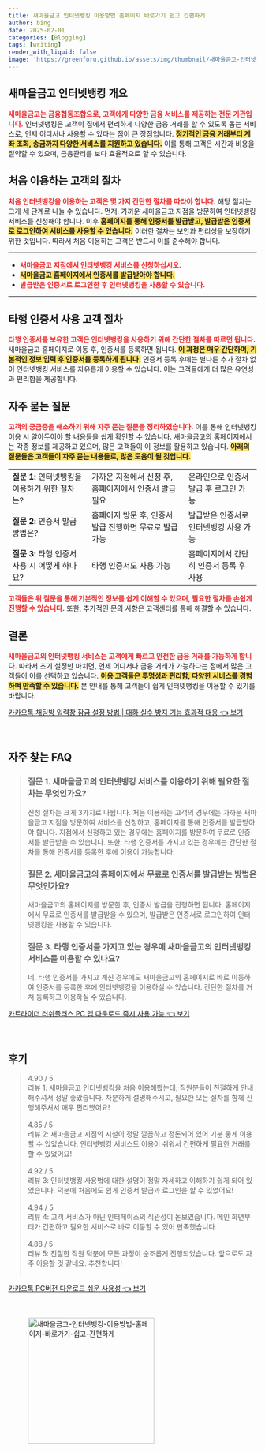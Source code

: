 ```yaml
---
title: 새마을금고 인터넷뱅킹 이용방법 홈페이지 바로가기 쉽고 간편하게
author: bing
date: 2025-02-01
categories: [Blogging]
tags: [writing]
render_with_liquid: false
image: 'https://greenforu.github.io/assets/img/thumbnail/새마을금고-인터넷뱅킹-이용방법-홈페이지-바로가기-쉽고-간편하게.webp'
---
```



<h2 id='인터넷뱅킹 개요'>새마을금고 인터넷뱅킹 개요</h2>

<p><b><span style="color: #ee2323;">새마을금고는 금융협동조합으로, 고객에게 다양한 금융 서비스를 제공하는 전문 기관입니다.</span></b> 인터넷뱅킹은 고객이 집에서 편리하게 다양한 금융 거래를 할 수 있도록 돕는 서비스로, 언제 어디서나 사용할 수 있다는 점이 큰 장점입니다. <b><span style="background-color: #ffe066;">정기적인 금융 거래부터 계좌 조회, 송금까지 다양한 서비스를 지원하고 있습니다.</span></b> 이를 통해 고객은 시간과 비용을 절약할 수 있으며, 금융관리를 보다 효율적으로 할 수 있습니다.</p>

<h2 id='처음 이용하는 고객의 절차'>처음 이용하는 고객의 절차</h2>

<p><b><span style="color: #ee2323;">처음 인터넷뱅킹을 이용하는 고객은 몇 가지 간단한 절차를 따라야 합니다.</span></b> 해당 절차는 크게 세 단계로 나눌 수 있습니다. 먼저, 가까운 새마을금고 지점을 방문하여 인터넷뱅킹 서비스를 신청해야 합니다. 이후 <b><span style="background-color: #ffe066;">홈페이지를 통해 인증서를 발급받고, 발급받은 인증서로 로그인하여 서비스를 사용할 수 있습니다.</span></b> 이러한 절차는 보안과 편리성을 보장하기 위한 것입니다. 따라서 처음 이용하는 고객은 반드시 이를 준수해야 합니다.</p>

<hr />

<ul>
    <li><b><span style="color: #ee2323;">새마을금고 지점에서 인터넷뱅킹 서비스를 신청하십시오.</span></b></li>
    <li><b><span style="background-color: #ffe066;">새마을금고 홈페이지에서 인증서를 발급받아야 합니다.</span></b></li>
    <li><b><span style="color: #ee2323;">발급받은 인증서로 로그인한 후 인터넷뱅킹을 사용할 수 있습니다.</span></b></li>
</ul>

<hr />

<h2 id='타행 인증서 사용 고객 절차'>타행 인증서 사용 고객 절차</h2>

<p><b><span style="color: #ee2323;">타행 인증서를 보유한 고객은 인터넷뱅킹을 사용하기 위해 간단한 절차를 따르면 됩니다.</span></b> 새마을금고 홈페이지로 이동 후, 인증서를 등록하면 됩니다. <b><span style="background-color: #ffe066;">이 과정은 매우 간단하며, 기본적인 정보 입력 후 인증서를 등록하게 됩니다.</span></b> 인증서 등록 후에는 별다른 추가 절차 없이 인터넷뱅킹 서비스를 자유롭게 이용할 수 있습니다. 이는 고객들에게 더 많은 유연성과 편리함을 제공합니다.</p>

<h2 id='자주 묻는 질문'>자주 묻는 질문</h2>

<p><b><span style="color: #ee2323;">고객의 궁금증을 해소하기 위해 자주 묻는 질문을 정리하였습니다.</span></b> 이를 통해 인터넷뱅킹 이용 시 알아두어야 할 내용들을 쉽게 확인할 수 있습니다. 새마을금고의 홈페이지에서는 각종 정보를 제공하고 있으며, 많은 고객들이 이 정보를 활용하고 있습니다. <b><span style="background-color: #ffe066;">아래의 질문들은 고객들이 자주 묻는 내용들로, 많은 도움이 될 것입니다.</span></b></p>

<table>
    <tr>
        <td><b>질문 1:</b> 인터넷뱅킹을 이용하기 위한 절차는?</td>
        <td>가까운 지점에서 신청 후, 홈페이지에서 인증서 발급 필요</td>
        <td>온라인으로 인증서 발급 후 로그인 가능</td>
    </tr>
    <tr>
        <td><b>질문 2:</b> 인증서 발급 방법은?</td>
        <td>홈페이지 방문 후, 인증서 발급 진행하면 무료로 발급 가능</td>
        <td>발급받은 인증서로 인터넷뱅킹 사용 가능</td>
    </tr>
    <tr>
        <td><b>질문 3:</b> 타행 인증서 사용 시 어떻게 하나요?</td>
        <td>타행 인증서도 사용 가능</td>
        <td>홈페이지에서 간단히 인증서 등록 후 사용</td>
    </tr>
</table>

<p><b><span style="color: #ee2323;">고객들은 위 질문을 통해 기본적인 정보를 쉽게 이해할 수 있으며, 필요한 절차를 손쉽게 진행할 수 있습니다.</span></b> 또한, 추가적인 문의 사항은 고객센터를 통해 해결할 수 있습니다.</p>

<h2 id='결론'>결론</h2>

<p><b><span style="color: #ee2323;">새마을금고의 인터넷뱅킹 서비스는 고객에게 빠르고 안전한 금융 거래를 가능하게 합니다.</span></b> 따라서 초기 설정만 마치면, 언제 어디서나 금융 거래가 가능하다는 점에서 많은 고객들이 이를 선택하고 있습니다. <b><span style="background-color: #ffe066;">이용 고객들은 투명성과 편리함, 다양한 서비스를 경험하며 만족할 수 있습니다.</span></b> 본 안내를 통해 고객들이 쉽게 인터넷뱅킹을 이용할 수 있기를 바랍니다.</p>


<p><a class="click-button" title="카카오톡 채팅방 입력창 잠금 설정 방법 | 대화 실수 방지 기능 효과적 대응" href="https://greenforu.github.io/posts/%EC%B9%B4%EC%B9%B4%EC%98%A4%ED%86%A1-%EC%B1%84%ED%8C%85%EB%B0%A9-%EC%9E%85%EB%A0%A5%EC%B0%BD-%EC%9E%A0%EA%B8%88-%EC%84%A4%EC%A0%95-%EB%B0%A9%EB%B2%95-%EB%8C%80%ED%99%94-%EC%8B%A4%EC%88%98-%EB%B0%A9%EC%A7%80-%EA%B8%B0%EB%8A%A5-%ED%9A%A8%EA%B3%BC%EC%A0%81-%EB%8C%80%EC%9D%91/" rel="dofollow">카카오톡 채팅방 입력창 잠금 설정 방법 | 대화 실수 방지 기능 효과적 대응 👈 보기</a></p><br>
<h2 id='자주_찾는_FAQ'>자주 찾는 FAQ</h2>
<div itemscope="" itemtype="https://schema.org/FAQPage"> 
<blockquote> 
<div itemscope="" itemprop="mainEntity" itemtype="https://schema.org/Question"> 
<h3 itemprop="name">질문 1. 새마을금고의 인터넷뱅킹 서비스를 이용하기 위해 필요한 절차는 무엇인가요?</h3> 
<div itemscope="" itemprop="acceptedAnswer" itemtype="https://schema.org/Answer"> 
<span itemprop="text"> 
<p>신청 절차는 크게 3가지로 나뉩니다. 처음 이용하는 고객의 경우에는 가까운 새마을금고 지점을 방문하여 서비스를 신청하고, 홈페이지를 통해 인증서를 발급받아야 합니다. 지점에서 신청하고 있는 경우에는 홈페이지를 방문하여 무료로 인증서를 발급받을 수 있습니다. 또한, 타행 인증서를 가지고 있는 경우에는 간단한 절차를 통해 인증서를 등록한 후에 이용이 가능합니다.</p> 
</span> 
</div> 
</div> 

<div itemscope="" itemprop="mainEntity" itemtype="https://schema.org/Question"> 
<h3 itemprop="name">질문 2. 새마을금고의 홈페이지에서 무료로 인증서를 발급받는 방법은 무엇인가요?</h3> 
<div itemscope="" itemprop="acceptedAnswer" itemtype="https://schema.org/Answer"> 
<span itemprop="text"> 
<p>새마을금고의 홈페이지를 방문한 후, 인증서 발급을 진행하면 됩니다. 홈페이지에서 무료로 인증서를 발급받을 수 있으며, 발급받은 인증서로 로그인하여 인터넷뱅킹을 사용할 수 있습니다.</p> 
</span> 
</div> 
</div> 

<div itemscope="" itemprop="mainEntity" itemtype="https://schema.org/Question"> 
<h3 itemprop="name">질문 3. 타행 인증서를 가지고 있는 경우에 새마을금고의 인터넷뱅킹 서비스를 이용할 수 있나요?</h3> 
<div itemscope="" itemprop="acceptedAnswer" itemtype="https://schema.org/Answer"> 
<span itemprop="text"> 
<p>네, 타행 인증서를 가지고 계신 경우에도 새마을금고의 홈페이지로 바로 이동하여 인증서를 등록한 후에 인터넷뱅킹을 이용하실 수 있습니다. 간단한 절차를 거쳐 등록하고 이용하실 수 있습니다.</p> 
</span> 
</div> 
</div> 
</blockquote> 
</div>
<p><a class="click-button" title="카트라이더 러쉬플러스 PC 앱 다운로드 즉시 사용 가능" href="https://greenforu.github.io/posts/%EC%B9%B4%ED%8A%B8%EB%9D%BC%EC%9D%B4%EB%8D%94-%EB%9F%AC%EC%89%AC%ED%94%8C%EB%9F%AC%EC%8A%A4-PC-%EC%95%B1-%EB%8B%A4%EC%9A%B4%EB%A1%9C%EB%93%9C-%EC%A6%89%EC%8B%9C-%EC%82%AC%EC%9A%A9-%EA%B0%80%EB%8A%A5/" rel="dofollow">카트라이더 러쉬플러스 PC 앱 다운로드 즉시 사용 가능 👈 보기</a></p><br>
<h2 id='후기'>후기</h2>
<div itemscope itemtype="https://schema.org/Product">
  <blockquote>
  <div itemprop="review" itemscope itemtype="https://schema.org/Review">
      <div itemprop="reviewRating" itemscope itemtype="https://schema.org/Rating"> <span itemprop="ratingValue">4.90</span> / <span itemprop="bestRating">5</span> </div>
      <span itemprop="reviewBody">리뷰 1: 새마을금고 인터넷뱅킹을 처음 이용해봤는데, 직원분들이 친절하게 안내해주셔서 정말 좋았습니다. 차분하게 설명해주시고, 필요한 모든 절차를 함께 진행해주셔서 매우 편리했어요!</span>
  </div>
  <br>
  <div itemprop="review" itemscope itemtype="https://schema.org/Review">
      <div itemprop="reviewRating" itemscope itemtype="https://schema.org/Rating"> <span itemprop="ratingValue">4.85</span> / <span itemprop="bestRating">5</span> </div>
      <span itemprop="reviewBody">리뷰 2: 새마을금고 지점의 시설이 정말 깔끔하고 정돈되어 있어 기분 좋게 이용할 수 있었습니다. 인터넷뱅킹 서비스도 이용이 쉬워서 간편하게 필요한 거래를 할 수 있었어요!</span>
  </div>
  <br>
  <div itemprop="review" itemscope itemtype="https://schema.org/Review">
      <div itemprop="reviewRating" itemscope itemtype="https://schema.org/Rating"> <span itemprop="ratingValue">4.92</span> / <span itemprop="bestRating">5</span> </div>
      <span itemprop="reviewBody">리뷰 3: 인터넷뱅킹 사용법에 대한 설명이 정말 자세하고 이해하기 쉽게 되어 있었습니다. 덕분에 처음에도 쉽게 인증서 발급과 로그인을 할 수 있었어요!</span>
  </div>
  <br>
  <div itemprop="review" itemscope itemtype="https://schema.org/Review">
      <div itemprop="reviewRating" itemscope itemtype="https://schema.org/Rating"> <span itemprop="ratingValue">4.94</span> / <span itemprop="bestRating">5</span> </div>
      <span itemprop="reviewBody">리뷰 4: 고객 서비스가 아닌 인터페이스의 직관성이 돋보였습니다. 메인 화면부터가 간편하고 필요한 서비스로 바로 이동할 수 있어 만족했습니다.</span>
  </div>
  <br>
  <div itemprop="review" itemscope itemtype="https://schema.org/Review">
      <div itemprop="reviewRating" itemscope itemtype="https://schema.org/Rating"> <span itemprop="ratingValue">4.88</span> / <span itemprop="bestRating">5</span> </div>
      <span itemprop="reviewBody">리뷰 5: 친절한 직원 덕분에 모든 과정이 순조롭게 진행되었습니다. 앞으로도 자주 이용할 것 같네요. 추천합니다!</span>
  </div>
  <br>
  </blockquote>
</div>
<p><a class="click-button" title="카카오톡 PC버전 다운로드 쉬운 사용성" href="https://greenforu.github.io/posts/%EC%B9%B4%EC%B9%B4%EC%98%A4%ED%86%A1-PC%EB%B2%84%EC%A0%84-%EB%8B%A4%EC%9A%B4%EB%A1%9C%EB%93%9C-%EC%89%AC%EC%9A%B4-%EC%82%AC%EC%9A%A9%EC%84%B1/" rel="dofollow">카카오톡 PC버전 다운로드 쉬운 사용성 👈 보기</a></p><br>
<figure class="image"><img src="https://greenforu.github.io/assets/img/thumbnail/새마을금고-인터넷뱅킹-이용방법-홈페이지-바로가기-쉽고-간편하게.webp" alt="새마을금고-인터넷뱅킹-이용방법-홈페이지-바로가기-쉽고-간편하게" width="256" height="256"></figure>